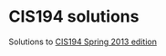 # CIS194 solutions
Solutions to [CIS194 Spring 2013 edition](https://www.cis.upenn.edu/~cis194/spring13/)
